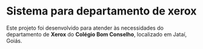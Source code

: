 # Sistema para departamento de xerox

Este projeto foi desenvolvido para atender às necessidades do departamento de **Xerox** do **Colégio Bom Conselho**, localizado em Jataí, Goiás.
